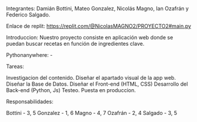 Integrantes:
Damián Bottini, Mateo Gonzalez, Nicolás Magno, Ian Ozafrán y Federico Salgado.

Enlace de replit: https://replit.com/@NicolasMAGNO2/PROYECTO2#main.py

Introduccion:
Nuestro proyecto consiste en aplicación web donde se puedan buscar recetas en función de ingredientes clave.

Pythonanywhere: -

Tareas:

Investigacion del contenido.
Diseñar el apartado visual de la app web.
Diseñar la Base de Datos.
Diseñar el Front-end (HTML, CSS)
Desarrollo del Back-end (Python, Js)
Testeo.
Puesta en produccion.

Responsabilidades:

Bottini - 3, 5
Gonzalez - 1, 6
Magno - 4, 7
Ozafrán - 2, 4
Salgado - 3, 5
